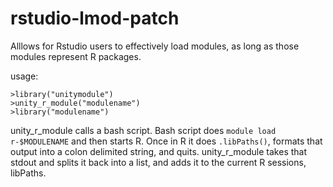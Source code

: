 # rstudio-lmod-patch
Alllows for Rstudio users to effectively load modules, as long as those modules represent R packages.

usage:
```
>library("unitymodule")
>unity_r_module("modulename")
>library("modulename")
```

unity_r_module calls a bash script. Bash script does `module load r-$MODULENAME` and then starts R.
Once in R it does `.libPaths()`, formats that output into a colon delimited string, and quits.
unity_r_module takes that stdout and splits it back into a list, and adds it to the current R
sessions, libPaths.
